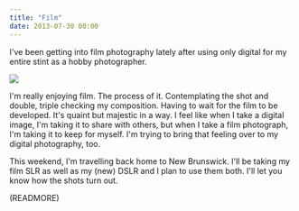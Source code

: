 ```yaml
---
title: "Film"
date: 2013-07-30 00:00
---
```


I've been getting into film photography lately after using only digital for my entire stint as a hobby photographer.

 [![](http://distilleryimage10.ak.instagram.com/3204f252d9ee11e29d8022000a1fa9ec_7.jpg)](http://distilleryimage10.ak.instagram.com/3204f252d9ee11e29d8022000a1fa9ec_7.jpg)

I'm really enjoying film. The process of it. Contemplating the shot and double, triple checking my composition. Having to wait for the film to be developed. It's quaint but majestic in a way. I feel like when I take a digital image, I'm taking it to share with others, but when I take a film photograph, I'm taking it to keep for myself. I'm trying to bring that feeling over to my digital photography, too.

This weekend, I'm travelling back home to New Brunswick. I'll be taking my film SLR as well as my (new) DSLR and I plan to use them both. I'll let you know how the shots turn out.

(READMORE)
